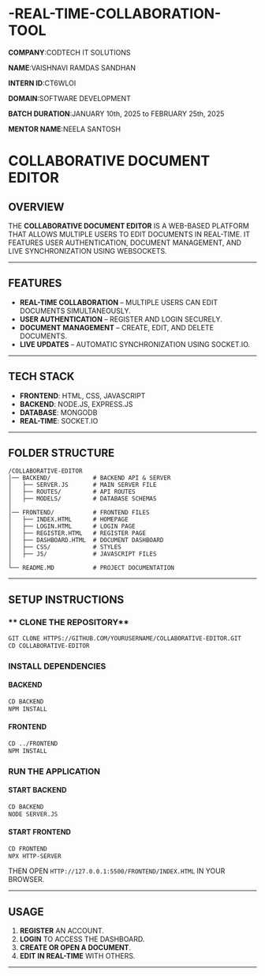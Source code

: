 # -REAL-TIME-COLLABORATION-TOOL

 **COMPANY**:CODTECH IT SOLUTIONS

**NAME**:VAISHNAVI RAMDAS SANDHAN

**INTERN ID**:CT6WLOI

**DOMAIN**:SOFTWARE DEVELOPMENT

**BATCH DURATION**:JANUARY 10th, 2025 to FEBRUARY 25th, 2025

**MENTOR NAME**:NEELA SANTOSH

# **COLLABORATIVE DOCUMENT EDITOR**

##  **OVERVIEW**
THE **COLLABORATIVE DOCUMENT EDITOR** IS A WEB-BASED PLATFORM THAT ALLOWS MULTIPLE USERS TO EDIT DOCUMENTS IN REAL-TIME. IT FEATURES USER AUTHENTICATION, DOCUMENT MANAGEMENT, AND LIVE SYNCHRONIZATION USING WEBSOCKETS.

---  

##  **FEATURES**
- **REAL-TIME COLLABORATION** – MULTIPLE USERS CAN EDIT DOCUMENTS SIMULTANEOUSLY.
- **USER AUTHENTICATION** – REGISTER AND LOGIN SECURELY.
- **DOCUMENT MANAGEMENT** – CREATE, EDIT, AND DELETE DOCUMENTS.
- **LIVE UPDATES** – AUTOMATIC SYNCHRONIZATION USING SOCKET.IO.

---  

##  **TECH STACK**
- **FRONTEND**: HTML, CSS, JAVASCRIPT
- **BACKEND**: NODE.JS, EXPRESS.JS
- **DATABASE**: MONGODB
- **REAL-TIME**: SOCKET.IO

---  

##  **FOLDER STRUCTURE**
```
/COLLABORATIVE-EDITOR
│── BACKEND/            # BACKEND API & SERVER
│   ├── SERVER.JS       # MAIN SERVER FILE
│   ├── ROUTES/         # API ROUTES
│   ├── MODELS/         # DATABASE SCHEMAS
│
│── FRONTEND/           # FRONTEND FILES
│   ├── INDEX.HTML      # HOMEPAGE
│   ├── LOGIN.HTML      # LOGIN PAGE
│   ├── REGISTER.HTML   # REGISTER PAGE
│   ├── DASHBOARD.HTML  # DOCUMENT DASHBOARD
│   ├── CSS/            # STYLES
│   ├── JS/             # JAVASCRIPT FILES
│
└── README.MD           # PROJECT DOCUMENTATION
```

---  

## **SETUP INSTRUCTIONS**

### ** CLONE THE REPOSITORY**
```sh
GIT CLONE HTTPS://GITHUB.COM/YOURUSERNAME/COLLABORATIVE-EDITOR.GIT
CD COLLABORATIVE-EDITOR
```

### **INSTALL DEPENDENCIES**
#### **BACKEND**
```sh
CD BACKEND
NPM INSTALL
```
#### **FRONTEND**
```sh
CD ../FRONTEND
NPM INSTALL
```

### **RUN THE APPLICATION**
#### **START BACKEND**
```sh
CD BACKEND
NODE SERVER.JS
```
#### **START FRONTEND**
```sh
CD FRONTEND
NPX HTTP-SERVER
```
THEN OPEN `HTTP://127.0.0.1:5500/FRONTEND/INDEX.HTML` IN YOUR BROWSER.

---  

##  **USAGE**
1. **REGISTER** AN ACCOUNT.
2. **LOGIN** TO ACCESS THE DASHBOARD.
3. **CREATE OR OPEN A DOCUMENT**.
4. **EDIT IN REAL-TIME** WITH OTHERS.

---  


